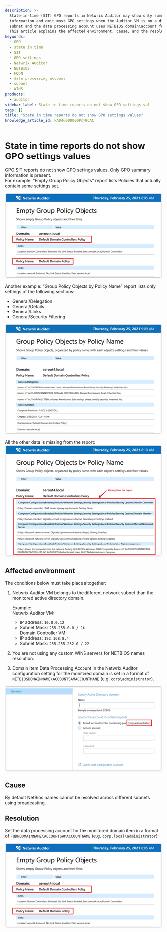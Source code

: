 ```yaml
---
description: >-
  State-in-time (SIT) GPO reports in Netwrix Auditor may show only summary
  information and omit most GPO settings when the Auditor VM is on a different
  subnet and the data processing account uses NETBIOS domain\account format.
  This article explains the affected environment, cause, and the resolution.
keywords:
  - GPO
  - state in time
  - SIT
  - GPO settings
  - Netwrix Auditor
  - NETBIOS
  - FQDN
  - data processing account
  - subnet
  - WINS
products:
  - auditor
sidebar_label: State in time reports do not show GPO settings val
tags: []
title: "State in time reports do not show GPO settings values"
knowledge_article_id: kA04u000000Pcy9CAC
---
```


# State in time reports do not show GPO settings values

GPO SIT reports do not show GPO settings values. Only GPO summary information is present.  
For example: “Empty Group Policy Objects” report lists Policies that actually contain some settings set.

![User-added image](./images/ka04u000000HdEa_0EM4u000002CmYD.png)

Another example: “Group Policy Objects by Policy Name” report lists only settings of the following sections:

- General/Delegation
- General/Details
- General/Links
- General/Security Filtering

![User-added image](./images/ka04u000000HdEa_0EM4u000002CmYI.png)

All the other data is missing from the report:  
![User-added image](./images/ka04u000000HdEa_0EM4u000002CmYN.png)

## Affected environment

The conditions below must take place altogether:

1. Netwrix Auditor VM belongs to the different network subnet than the monitored active directory domain.

   Example:  
   Netwrix Auditor VM:  
   - IP address: `10.0.0.12`  
   - Subnet Mask: `255.255.0.0 / 16`  
   Domain Controller VM:  
   - IP address: `192.168.8.4`  
   - Subnet Mask: `255.255.252.0 / 22`

2. You are not using any custom WINS servers for NETBIOS names resolution.

3. Domain Item Data Processing Account in the Netwrix Auditor configuration setting for the monitored domain is set in a format of `NETBIOSDOMAINNAME\ACCOUNTSAMACCOUNTMANE` (e.g. `corp\administrator`).

![User-added image](./images/ka04u000000HdEa_0EM4u000002CmYS.png)

## Cause

By default NetBios names cannot be resolved across different subnets using broadcasting.

## Resolution

Set the data processing account for the monitored domain item in a format of `FQDNDOMAINNAME\ACCOUNTSAMACCOUNTNAME` (e.g. `corp.local\administrator`)

![User-added image](./images/ka04u000000HdEa_0EM4u000002CsNQ.png)
